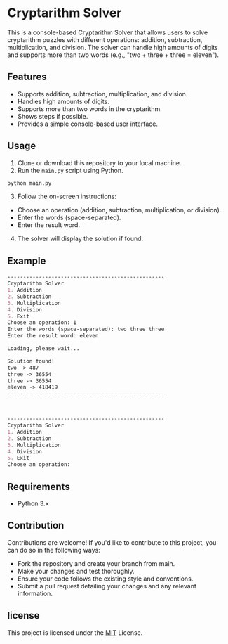 # Cryptarithm Solver

This is a console-based Cryptarithm Solver that allows users to solve cryptarithm puzzles with different operations: addition, subtraction, multiplication, and division. The solver can handle high amounts of digits and supports more than two words (e.g., "two + three + three = eleven").

## Features

- Supports addition, subtraction, multiplication, and division.
- Handles high amounts of digits.
- Supports more than two words in the cryptarithm.
- Shows steps if possible.
- Provides a simple console-based user interface.

## Usage

1. Clone or download this repository to your local machine.
2. Run the `main.py` script using Python.

```bash
python main.py
```
3. Follow the on-screen instructions:
- Choose an operation (addition, subtraction, multiplication, or division).
- Enter the words (space-separated).
- Enter the result word.

4. The solver will display the solution if found.

## Example
```markdown
--------------------------------------------------
Cryptarithm Solver
1. Addition
2. Subtraction
3. Multiplication
4. Division
5. Exit
Choose an operation: 1
Enter the words (space-separated): two three three
Enter the result word: eleven

Loading, please wait...

Solution found!
two -> 487
three -> 36554
three -> 36554
eleven -> 418419
--------------------------------------------------



--------------------------------------------------
Cryptarithm Solver
1. Addition
2. Subtraction
3. Multiplication
4. Division
5. Exit
Choose an operation:
```

## Requirements
- Python 3.x

## Contribution
Contributions are welcome! If you'd like to contribute to this project, you can do so in the following ways:

- Fork the repository and create your branch from main.
- Make your changes and test thoroughly.
- Ensure your code follows the existing style and conventions.
- Submit a pull request detailing your changes and any relevant information.


## license
This project is licensed under the [MIT](https://choosealicense.com/licenses/mit/) License.
